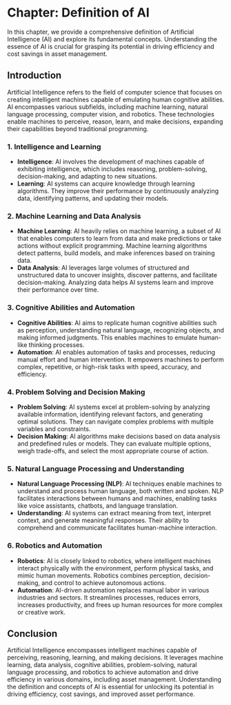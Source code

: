 Chapter: Definition of AI
=========================

In this chapter, we provide a comprehensive definition of Artificial Intelligence (AI) and explore its fundamental concepts. Understanding the essence of AI is crucial for grasping its potential in driving efficiency and cost savings in asset management.

Introduction
------------

Artificial Intelligence refers to the field of computer science that focuses on creating intelligent machines capable of emulating human cognitive abilities. AI encompasses various subfields, including machine learning, natural language processing, computer vision, and robotics. These technologies enable machines to perceive, reason, learn, and make decisions, expanding their capabilities beyond traditional programming.

### 1. Intelligence and Learning

* **Intelligence**: AI involves the development of machines capable of exhibiting intelligence, which includes reasoning, problem-solving, decision-making, and adapting to new situations.
* **Learning**: AI systems can acquire knowledge through learning algorithms. They improve their performance by continuously analyzing data, identifying patterns, and updating their models.

### 2. Machine Learning and Data Analysis

* **Machine Learning**: AI heavily relies on machine learning, a subset of AI that enables computers to learn from data and make predictions or take actions without explicit programming. Machine learning algorithms detect patterns, build models, and make inferences based on training data.
* **Data Analysis**: AI leverages large volumes of structured and unstructured data to uncover insights, discover patterns, and facilitate decision-making. Analyzing data helps AI systems learn and improve their performance over time.

### 3. Cognitive Abilities and Automation

* **Cognitive Abilities**: AI aims to replicate human cognitive abilities such as perception, understanding natural language, recognizing objects, and making informed judgments. This enables machines to emulate human-like thinking processes.
* **Automation**: AI enables automation of tasks and processes, reducing manual effort and human intervention. It empowers machines to perform complex, repetitive, or high-risk tasks with speed, accuracy, and efficiency.

### 4. Problem Solving and Decision Making

* **Problem Solving**: AI systems excel at problem-solving by analyzing available information, identifying relevant factors, and generating optimal solutions. They can navigate complex problems with multiple variables and constraints.
* **Decision Making**: AI algorithms make decisions based on data analysis and predefined rules or models. They can evaluate multiple options, weigh trade-offs, and select the most appropriate course of action.

### 5. Natural Language Processing and Understanding

* **Natural Language Processing (NLP)**: AI techniques enable machines to understand and process human language, both written and spoken. NLP facilitates interactions between humans and machines, enabling tasks like voice assistants, chatbots, and language translation.
* **Understanding**: AI systems can extract meaning from text, interpret context, and generate meaningful responses. Their ability to comprehend and communicate facilitates human-machine interaction.

### 6. Robotics and Automation

* **Robotics**: AI is closely linked to robotics, where intelligent machines interact physically with the environment, perform physical tasks, and mimic human movements. Robotics combines perception, decision-making, and control to achieve autonomous actions.
* **Automation**: AI-driven automation replaces manual labor in various industries and sectors. It streamlines processes, reduces errors, increases productivity, and frees up human resources for more complex or creative work.

Conclusion
----------

Artificial Intelligence encompasses intelligent machines capable of perceiving, reasoning, learning, and making decisions. It leverages machine learning, data analysis, cognitive abilities, problem-solving, natural language processing, and robotics to achieve automation and drive efficiency in various domains, including asset management. Understanding the definition and concepts of AI is essential for unlocking its potential in driving efficiency, cost savings, and improved asset performance.

